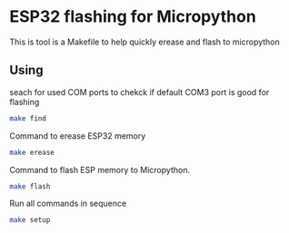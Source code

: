 # ESP32 flashing for Micropython

This is tool is a Makefile to help quickly erease and flash to micropython

## Using
seach for used COM ports to chekck if default COM3 port is good for flashing

```bash
make find
```

Command to erease ESP32 memory

```bash
make erease
```

Command to flash ESP memory to Micropython.

```bash
make flash
```

Run all commands in sequence

```bash
make setup
```

